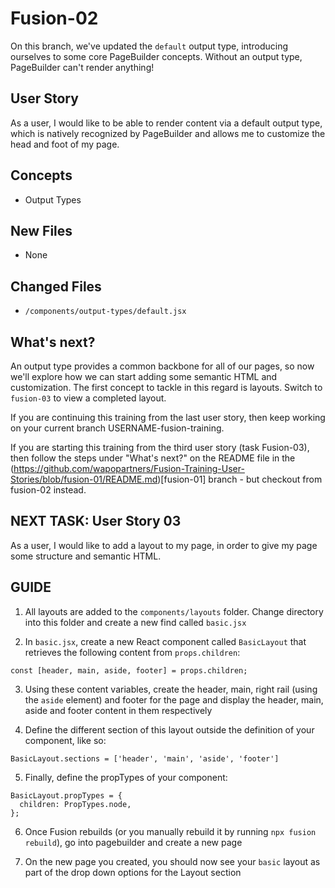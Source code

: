 # Fusion-02
On this branch, we've updated the `default` output type, introducing ourselves to some core PageBuilder concepts. Without an output type, PageBuilder can't render anything!

## User Story
As a user, I would like to be able to render content via a default output type, which is natively recognized by PageBuilder and allows me to customize the head and foot of my page.

## Concepts
- Output Types

## New Files
- None

## Changed Files
- `/components/output-types/default.jsx`

## What's next?
An output type provides a common backbone for all of our pages, so now we'll explore how we can start adding some semantic HTML and customization. The first concept to tackle in this regard is layouts. Switch to `fusion-03` to view a completed layout.

If you are continuing this training from the last user story, then keep working on your current branch USERNAME-fusion-training.

If you are starting this training from the third user story (task Fusion-03), then follow the steps under "What's next?" on the README file in the (https://github.com/wapopartners/Fusion-Training-User-Stories/blob/fusion-01/README.md)[fusion-01] branch - but checkout from fusion-02 instead.

## NEXT TASK: User Story 03
As a user, I would like to add a layout to my page, in order to give my page some structure and semantic HTML.

## GUIDE
1. All layouts are added to the `components/layouts` folder. Change directory into this folder and create a new find called `basic.jsx`

2. In `basic.jsx`, create a new React component called `BasicLayout` that retrieves the following content from `props.children`:
```
const [header, main, aside, footer] = props.children;
```

3. Using these content variables, create the header, main, right rail (using the `aside` element) and footer for the page and display the header, main, aside and footer content in them respectively

4. Define the different section of this layout outside the definition of your component, like so:
```
BasicLayout.sections = ['header', 'main', 'aside', 'footer']
```

5. Finally, define the propTypes of your component:
```
BasicLayout.propTypes = {
  children: PropTypes.node,
};
```

6. Once Fusion rebuilds (or you manually rebuild it by running `npx fusion rebuild`), go into pagebuilder and create a new page

7. On the new page you created, you should now see your `basic` layout as part of the drop down options for the Layout section